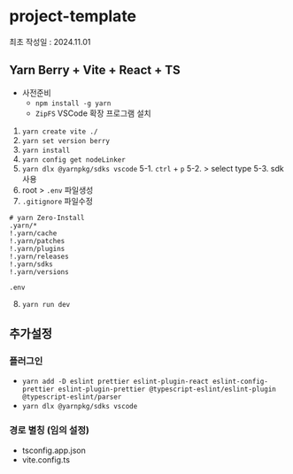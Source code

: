 # project-template

최초 작성일 : 2024.11.01

## Yarn Berry + Vite + React + TS

- 사전준비
  - `npm install -g yarn`
  - `ZipFS` VSCode 확장 프로그램 설치

1. `yarn create vite ./`
2. `yarn set version berry`
3. `yarn install`
4. `yarn config get nodeLinker`
5. `yarn dlx @yarnpkg/sdks vscode`
   5-1. `ctrl` + `p`
   5-2. > select type
   5-3. sdk 사용
6. root > `.env` 파일생성
7. `.gitignore` 파일수정

```
# yarn Zero-Install
.yarn/*
!.yarn/cache
!.yarn/patches
!.yarn/plugins
!.yarn/releases
!.yarn/sdks
!.yarn/versions

.env
```

8. `yarn run dev`

## 추가설정

### 플러그인

- `yarn add -D eslint prettier eslint-plugin-react eslint-config-prettier eslint-plugin-prettier @typescript-eslint/eslint-plugin @typescript-eslint/parser`
- `yarn dlx @yarnpkg/sdks vscode`

### 경로 별칭 (임의 설정)

- tsconfig.app.json
- vite.config.ts

